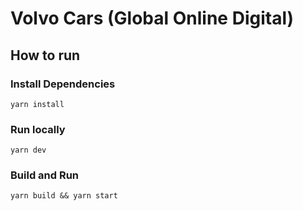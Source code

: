 # Volvo Cars (Global Online Digital)

## How to run

### Install Dependencies

`yarn install`

### Run locally

`yarn dev`

### Build and Run

`yarn build && yarn start`
